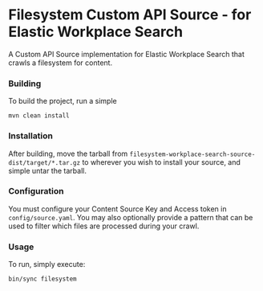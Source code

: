 # Filesystem Custom API Source - for Elastic Workplace Search
A Custom API Source implementation for Elastic Workplace Search that crawls a filesystem for content.

### Building
To build the project, run a simple

    mvn clean install

### Installation
After building, move the tarball from `filesystem-workplace-search-source-dist/target/*.tar.gz` to wherever you wish to
install your source, and simple untar the tarball.

### Configuration
You must configure your Content Source Key and Access token in `config/source.yaml`. You may also optionally
provide a pattern that can be used to filter which files are processed during your crawl.

### Usage
To run, simply execute:

    bin/sync filesystem
